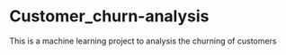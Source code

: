 # Customer_churn-analysis
This is a machine learning project to analysis the churning of customers 
